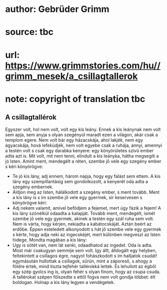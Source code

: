 # author: Gebrüder Grimm
# source: tbc
# url: https://www.grimmstories.com/hu//grimm_mesek/a_csillagtallerok
# note: copyright of translation tbc

## A csillagtallérok 

Egyszer volt, hol nem volt, volt egy kis leány. Ennek a kis leánynak nem
volt sem apja, sem anyja s olyan szegényül maradt ezen a világon, akár
csak a templom egere. Nem volt bár egy házacskája, ahol lakjék, nem egy
ágyacskája, hová lefeküdjék, nem volt egyebe csak a ruhája, annyi,
amennyi a testén volt s csak egy darabka kenyere: egy könyörületes szívü
ember adta azt is.
Mit volt, mit nem tenni, elindult a kis leányka, hátha megsegíti a jó
Isten. Amint ment, mendegélt a réten, szembe jő vele egy szegény ember s
kéri könyörögve:
- Te jó kis lány, adj ennem, három napja, hogy egy falást sem ettem.
A kis lány egy szempillantásig sem gondolkozott, a kenyerét oda adta a
szegény embernek.
- Áldjon meg az Isten, hálálkodott a szegény ember, s ment tovább.
Ment a kis lány is s im szembe jő vele egy gyermek, sír keservesen s
könyörögve kéri:
- Adj nekem valamit, amivel befödjem a fejemet, mert úgy fázik a fejem!
A kis lány szónélkül odaadta a kalapját.
Tovább ment, mendegélt, ismét szembe jő vele egy gyermek, akinek a
testén egy szál ruha sem volt. Nem is várta, hogy kérjen, nekiadta a
kabátocskáját. Aztán beért az erdőbe. Éppen esteledett alkonyodott s hát
jő szembe vele egy gyermek s kérte, hogy adja neki az ingecskéjét, mert
különben megveszi az Isten hidege.
Mondta magában a kis lány:
- Ugy is sötét van, nem lát senki, odaadhatod az ingedet.
Oda is adta.
Most már csakugyan semmije sem volt. Igy állt, álldogált egy helyben,
feltekintett a csillagos égre, nagyot fohászkodott s ím halljatok
csudát! egymásután hullottak a csillagok, sűrün, mint a záporeső, s
ahogy a földre értek, mind tiszta tejfehér tallérokká lettek. És
lehullott az égből egy szép gyolcs ing is, olyan fehér s olyan finom,
hogy az csupa csuda. A tallérokat szépen fölszedte s ettől fogva nem
volt gondja többet: élt boldogan.
Holnap a kis lány legyen a vendégetek.
